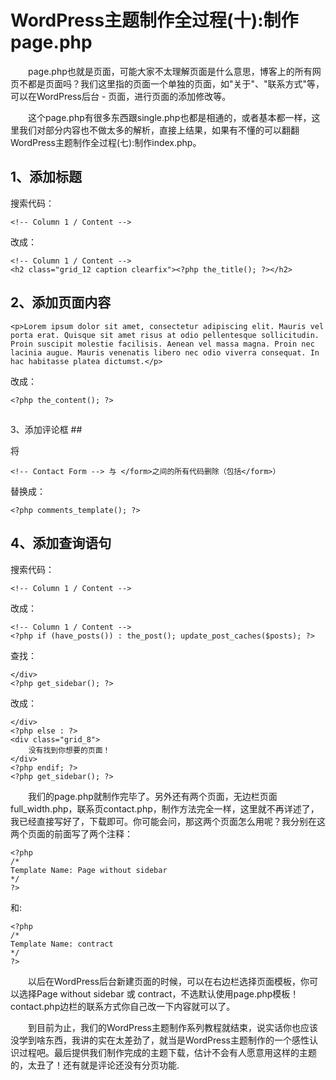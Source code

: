 # WordPress主题制作全过程(十):制作page.php #


 &emsp;&emsp;page.php也就是页面，可能大家不太理解页面是什么意思，博客上的所有网页不都是页面吗？我们这里指的页面一个单独的页面，如"关于"、"联系方式"等，可以在WordPress后台 - 页面，进行页面的添加修改等。

  &emsp;&emsp;这个page.php有很多东西跟single.php也都是相通的，或者基本都一样，这里我们对部分内容也不做太多的解析，直接上结果，如果有不懂的可以翻翻WordPress主题制作全过程(七):制作index.php。

 

## 1、添加标题 ##

搜索代码：


    <!-- Column 1 / Content -->


改成：


    <!-- Column 1 / Content -->
    <h2 class="grid_12 caption clearfix"><?php the_title(); ?></h2>



## 2、添加页面内容 ##



    <p>Lorem ipsum dolor sit amet, consectetur adipiscing elit. Mauris vel porta erat. Quisque sit amet risus at odio pellentesque sollicitudin. Proin suscipit molestie facilisis. Aenean vel massa magna. Proin nec lacinia augue. Mauris venenatis libero nec odio viverra consequat. In hac habitasse platea dictumst.</p>


改成：



    <?php the_content(); ?>



## 
3、添加评论框 ##


将

    <!-- Contact Form --> 与 </form>之间的所有代码删除（包括</form>）



替换成：


    <?php comments_template(); ?>



## 4、添加查询语句 ##


搜索代码：


    <!-- Column 1 / Content -->



改成：


    <!-- Column 1 / Content -->
    <?php if (have_posts()) : the_post(); update_post_caches($posts); ?>



查找：



    </div>
    <?php get_sidebar(); ?>



改成：



    </div>
    <?php else : ?>
    <div class="grid_8">
        没有找到你想要的页面！
    </div>
    <?php endif; ?>
    <?php get_sidebar(); ?>



 &emsp;&emsp;我们的page.php就制作完毕了。另外还有两个页面，无边栏页面full_width.php，联系页contact.php，制作方法完全一样，这里就不再详述了，我已经直接写好了，下载即可。你可能会问，那这两个页面怎么用呢？我分别在这两个页面的前面写了两个注释：



    <?php
    /*
    Template Name: Page without sidebar
    */
    ?>


和:

    <?php
    /*
    Template Name: contract
    */
    ?>




&emsp;&emsp;以后在WordPress后台新建页面的时候，可以在右边栏选择页面模板，你可以选择Page without sidebar 或 contract，不选默认使用page.php模板！contact.php边栏的联系方式你自己改一下内容就可以了。

 &emsp;&emsp;到目前为止，我们的WordPress主题制作系列教程就结束，说实话你也应该没学到啥东西，我讲的实在太差劲了，就当是WordPress主题制作的一个感性认识过程吧。最后提供我们制作完成的主题下载，估计不会有人愿意用这样的主题的，太丑了！还有就是评论还没有分页功能.































